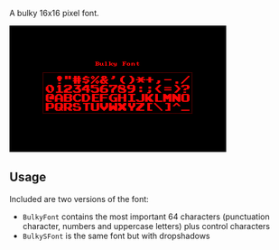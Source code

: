 A bulky 16x16 pixel font.

![](https://raw.githubusercontent.com/VUEngine/VUEngine-Plugins/master/fonts/BulkyFont/preview.png)

Usage
-----

Included are two versions of the font:

- `BulkyFont` contains the most important 64 characters (punctuation character, numbers and uppercase letters) plus control characters
- `BulkySFont` is the same font but with dropshadows
